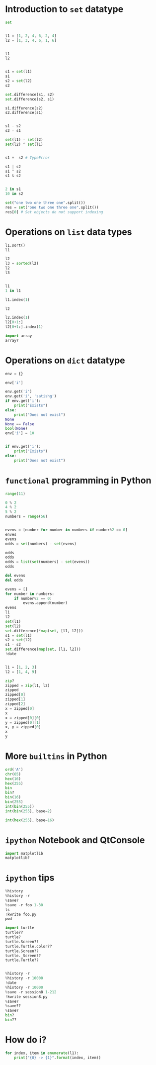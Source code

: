# Introduction to ```set``` datatype


```python
set


l1 = [1, 2, 4, 6, 2, 4]
l2 = [1, 3, 4, 6, 1, 6]


l1
l2


s1 = set(l1)
s1
s2 = set(l2)
s2

set.difference(s1, s2)
set.difference(s2, s1)

s1.difference(s2)
s2.difference(s1)


s1 - s2
s2 - s1

set(l1) - set(l2)
set(l2) ^ set(l1)


s1 +  s2 # TypeError

s1 | s2
s1 ^ s2
s1 & s2


2 in s1
10 in s2

set("one two one three one".split())
res = set("one two one three one".split())
res[0] # Set objects do not support indexing
```

# Operations on ```list``` data types

```python
l1.sort()
l1

l2
l3 = sorted(l2)
l2
l3


l1
1 in l1

l1.index(1)

l2

l2.index(1)
l2[0+1:]
l2[0+1:].index(1)

import array
array?
```

# Operations on ```dict``` datatype

```python
env = {}

env['i']

env.get('i')
env.get('i', 'satishg')
if env.get('i'):
    print("Exists")
else:
    print("Does not exist")
None
None == False
bool(None)
env['i'] = 10


if env.get('i'):
    print("Exists")
else:
    print("Does not exist")
```

# ```functional``` programming in Python

```python
range(11)

0 % 2
4 % 2
5 % 2
numbers = range(56)


evens = [number for number in numbers if number%2 == 0]
enves
evens
odds = set(numbers) - set(evens)

odds
odds
odds = list(set(numbers) - set(evens))
odds

del evens
del odds

evens = []
for number in numbers:
    if number%2 == 0:
        evens.append(number)
evens
l1
l2
set(l1)
set(l2)
set.difference(*map(set, [l1, l2]))
s1 = set(l1)
s2 = set(l2)
s1 - s2
set.difference(map(set, [l1, l2]))
!date


l1 = [1, 2, 3]
l2 = [1, 4, 9]

zip?
zipped = zip(l1, l2)
zipped
zipped[0]
zipped[1]
zipped[2]
x = zipped[0]
x
x = zipped[0][0]
y = zipped[0][1]
x, y = zipped[0]
x
y
```

# More ```builtins``` in Python

```python
ord('A')
chr(65)
hex(16)
hex(255)
bin
bin?
bin(16)
bin(255)
int(bin(255))
int(bin(255), base=2)

int(hex(255), base=16)
```

# ```ipython``` Notebook and QtConsole

```python
import matplotlib
matplotlib?
```

# ```ipython``` tips

```python
%history
%history -r
%save?
%save -r foo 1-30
ls
!kwrite foo.py
pwd

import turtle
turtle??
turtle?
turtle.Screen??
turtle.Turtle.color??
turtle.Screen??
turtle._Screen??
turtle.Turtle??


%history -r
%history -r 10000
!date
%history -r 10000
%save -r session8 1-212
!kwrite session8.py
%save?
%save??
%save?
bin?
bin??
```

# How do i?

```python
for index, item in enumerate(l1):
    print("{0} -> {1}".format(index, item))
```
